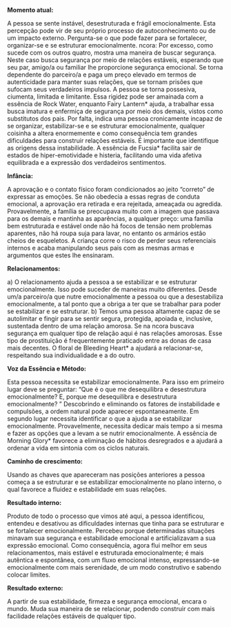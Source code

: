 **Momento atual:**

 A pessoa se sente instável, desestruturada e frágil emocionalmente. Esta percepção pode vir de seu próprio processo de autoconhecimento ou de um impacto externo. Pergunta-se o que pode fazer para se fortalecer, organizar-se e se estruturar emocionalmente.  ncora: Por excesso, como sucede com os outros quatro, mostra uma maneira de buscar segurança. Neste caso busca segurança por meio de relações estáveis, esperando que seu par, amigo/a ou familiar lhe proporcione segurança emocional. Se torna dependente do parceiro/a e paga um preço elevado em termos de autenticidade para manter suas relações, que se tornam prisões que sufocam seus verdadeiros impulsos. A pessoa se torna possesiva, ciumenta, limitada e limitante. Essa rigidez pode ser amainada com a essência de Rock Water, enquanto Fairy Lantern* ajuda, a trabalhar essa busca imatura e enfermiça de segurança por meio dos demais, vistos como substitutos dos pais. Por falta, indica uma pessoa cronicamente incapaz de se organizar, estabilizar-se e se estruturar emocionalmente, qualquer coisinha a altera enormemente e como consequência tem grandes dificuldades para construir relações estáveis. É importante que identifique as origens dessa instabilidade. A essência de Fucsia* facilita sair de estados de hiper-emotividade e histeria, facilitando uma vida afetiva equilibrada e a expressão dos verdadeiros sentimentos. 


**Infância:**

 A aprovação e o contato físico foram condicionados ao jeito “correto” de expressar as emoções. Se não obedecia a essas regras de conduta emocional, a aprovação era retirada e era rejeitada, ameaçada ou agredida. Provavelmente, a família se preocupava muito com a imagem que passava para os demais e mantinha as aparências, a qualquer preço: uma família bem estruturada e estável onde não há focos de tensão nem problemas aparentes, não há roupa suja para lavar, no entanto os armários estão cheios de esqueletos. A criança corre o risco de perder seus referenciais internos e acaba manipulando seus pais com as mesmas armas e argumentos que estes lhe ensinaram. 


**Relacionamentos:**

 a) O relacionamento ajuda a pessoa a se estabilizar e se estruturar emocionalmente. Isso pode suceder de maneiras muito diferentes. Desde um/a parceiro/a que nutre emocionalmente a pessoa ou que a desestabiliza emocionalmente, a tal ponto que a obriga a ter que se trabalhar para poder se estabilizar e se estruturar. b) Temos uma pessoa altamente capaz de se autolimitar e fingir para se sentir segura, protegida, apoiada e, inclusive, sustentada dentro de uma relação amorosa. Se na  ncora buscava segurança em qualquer tipo de relação aqui é nas relações amorosas. Esse tipo de prostituição é frequentemente praticado entre as donas de casa mais decentes. O floral de Bleeding Heart* a ajudará a relacionar-se, respeitando sua individualidade e a do outro. 


**Voz da Essência e Método:**

 Esta pessoa necessita se estabilizar emocionalmente. Para isso em primeiro lugar deve se preguntar: “Que é o que me desequilibra e desestrutura emocionalmente? E, porque me desequilibra e desestrutura emocionalmente? ” Descobrindo e eliminando os fatores de instabilidade e compulsões, a ordem natural pode aparecer espontaneamente. Em segundo lugar necessita identificar o que a ajuda a se estabilizar emocionalmente. Provavelmente, necessita dedicar mais tempo a si mesma e fazer as opções que a levam a se nutrir emocionalmente. A essência de Morning Glory* favorece a eliminação de hábitos desregrados e a ajudará a ordenar a vida em sintonia com os ciclos naturais. 


**Caminho de crescimento:**

 Usando as chaves que apareceram nas posições anteriores a pessoa começa a se estruturar e se estabilizar emocionalmente no plano interno, o qual favorece a fluidez e estabilidade em suas relações. 


**Resultado interno:**

 Produto de todo o processo que vimos até aqui, a pessoa identificou, entendeu e desativou as dificuldades internas que tinha para se estruturar e se fortalecer emocionalmente. Percebeu porque determinadas situações minavam sua segurança e estabilidade emocional e artificializavam a sua expressão emocional. Como consequência, agora flui melhor em seus relacionamentos, mais estável e estruturada emocionalmente; é mais autêntica e espontânea, com um fluxo emocional intenso, expressando-se emocionalmente com mais serenidade, de um modo construtivo e sabendo colocar limites. 


**Resultado externo:**

 A partir de sua estabilidade, firmeza e segurança emocional, encara o mundo. Muda sua maneira de se relacionar, podendo construir com mais facilidade relações estáveis de qualquer tipo. 
